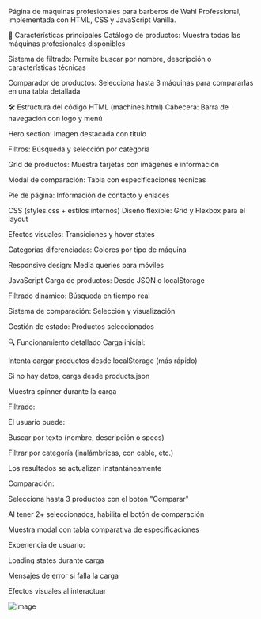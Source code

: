 Página de máquinas profesionales para barberos de Wahl Professional, implementada con HTML, CSS y JavaScript Vanilla.

🚀 Características principales
Catálogo de productos: Muestra todas las máquinas profesionales disponibles

Sistema de filtrado: Permite buscar por nombre, descripción o características técnicas

Comparador de productos: Selecciona hasta 3 máquinas para compararlas en una tabla detallada


🛠️ Estructura del código
HTML (machines.html)
Cabecera: Barra de navegación con logo y menú

Hero section: Imagen destacada con título

Filtros: Búsqueda y selección por categoría

Grid de productos: Muestra tarjetas con imágenes e información

Modal de comparación: Tabla con especificaciones técnicas

Pie de página: Información de contacto y enlaces

CSS (styles.css + estilos internos)
Diseño flexible: Grid y Flexbox para el layout

Efectos visuales: Transiciones y hover states

Categorías diferenciadas: Colores por tipo de máquina

Responsive design: Media queries para móviles

JavaScript
Carga de productos: Desde JSON o localStorage

Filtrado dinámico: Búsqueda en tiempo real

Sistema de comparación: Selección y visualización

Gestión de estado: Productos seleccionados

🔍 Funcionamiento detallado
Carga inicial:

Intenta cargar productos desde localStorage (más rápido)

Si no hay datos, carga desde products.json

Muestra spinner durante la carga

Filtrado:

El usuario puede:

Buscar por texto (nombre, descripción o specs)

Filtrar por categoría (inalámbricas, con cable, etc.)

Los resultados se actualizan instantáneamente

Comparación:

Selecciona hasta 3 productos con el botón "Comparar"

Al tener 2+ seleccionados, habilita el botón de comparación

Muestra modal con tabla comparativa de especificaciones

Experiencia de usuario:

Loading states durante carga

Mensajes de error si falla la carga

Efectos visuales al interactuar

![image](https://github.com/user-attachments/assets/1e52201c-64f3-45f4-a9ef-9e918080fc21)
